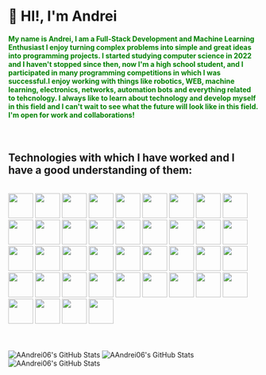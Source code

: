 <h1>👋 HI!, I'm Andrei </h1>
<h4 style="color:green">My name is Andrei, I am a Full-Stack Development and Machine Learning Enthusiast
I enjoy
turning complex problems into simple and great ideas into programming projects.
I started studying computer science in 2022 and I haven't stopped since then, now I'm a high school student,
and I participated in many programming competitions in which I was successful.I enjoy working with things like robotics, WEB, machine learning, electronics, networks, automation bots and everything related to tehcnology.
I always like to learn about technology and develop myself in this field and I can't wait to see what the future will look like in this field.<br>I'm open for work and collaborations!</h4>
<br>
<ul>
</ul>
<h2>Technologies with which I have worked and I have a good understanding of them:</h2>
<br>
<div>
	<a href = "https://cplusplus.com/" target="_blank"> <img height='50' src="https://cdn.jsdelivr.net/gh/devicons/devicon@latest/icons/c/c-original.svg" /></a>
	<a href = "https://cplusplus.com/" target="_blank"> <img height='50' src="https://cdn.jsdelivr.net/gh/devicons/devicon@latest/icons/cplusplus/cplusplus-original.svg" /></a>
	<a href = "https://www.python.org/" target="_blank"> <img height='50' src="https://cdn.jsdelivr.net/gh/devicons/devicon@latest/icons/python/python-original.svg" /></a>
	<a href = "https://www.javascript.com/" target="_blank"> <img height='50' src="https://cdn.jsdelivr.net/gh/devicons/devicon@latest/icons/javascript/javascript-plain.svg" /></a>
	<a href = "https://html.com/" target="_blank"> <img height='50' src="https://cdn.jsdelivr.net/gh/devicons/devicon@latest/icons/html5/html5-plain-wordmark.svg" /></a>
	<a href = "https://en.wikipedia.org/wiki/CSS" target="_blank"> <img height='50' src="https://cdn.jsdelivr.net/gh/devicons/devicon@latest/icons/css3/css3-plain-wordmark.svg" /></a>
	<a href = "https://www.djangoproject.com/" target="_blank"> <img height='50' src="https://cdn.jsdelivr.net/gh/devicons/devicon@latest/icons/django/django-plain.svg" /></a>
	<a href = "https://www.django-rest-framework.org/" target="_blank"> <img height='50' src="https://cdn.jsdelivr.net/gh/devicons/devicon@latest/icons/djangorest/djangorest-line.svg" /></a>
	<a href = "https://redis.io/" target="_blank"> <img height='50' src="https://cdn.jsdelivr.net/gh/devicons/devicon@latest/icons/redis/redis-original-wordmark.svg" /></a>
	<a href = "https://www.rabbitmq.com/" target="_blank"> <img height='50' src="https://cdn.jsdelivr.net/gh/devicons/devicon@latest/icons/rabbitmq/rabbitmq-original.svg" /></a>
	<a href = "https://firebase.google.com/" target="_blank"> <img height='50' src="https://cdn.jsdelivr.net/gh/devicons/devicon@latest/icons/firebase/firebase-original.svg" /></a>
	<a href = "https://www.docker.com/" target="_blank"> <img height='50' src="https://cdn.jsdelivr.net/gh/devicons/devicon@latest/icons/docker/docker-original.svg" /></a>
	<a href = "https://www.postgresql.org/" target="_blank"> <img height='50' src="https://cdn.jsdelivr.net/gh/devicons/devicon@latest/icons/postgresql/postgresql-original-wordmark.svg" /></a>
	<a href = "https://www.mongodb.com/" target="_blank"> <img height='50' src="https://cdn.jsdelivr.net/gh/devicons/devicon@latest/icons/mongodb/mongodb-original-wordmark.svg" /></a>
	<a href = "https://jquery.com/" target="_blank"> <img height='50' src="https://cdn.jsdelivr.net/gh/devicons/devicon@latest/icons/jquery/jquery-original-wordmark.svg" /></a>
	<a href = "https://www.selenium.dev/" target="_blank"> <img height='50' src="https://cdn.jsdelivr.net/gh/devicons/devicon@latest/icons/selenium/selenium-original.svg" /></a>
	<a href = "https://numpy.org/" target="_blank"> <img height='50' src="https://cdn.jsdelivr.net/gh/devicons/devicon@latest/icons/numpy/numpy-original.svg" /></a>
	<a href = "https://matplotlib.org/" target="_blank"> <img height='50' src="https://cdn.jsdelivr.net/gh/devicons/devicon@latest/icons/matplotlib/matplotlib-original.svg" /></a>
	<a href = "https://pandas.pydata.org/" target="_blank"> <img height='50' src="https://cdn.jsdelivr.net/gh/devicons/devicon@latest/icons/pandas/pandas-original-wordmark.svg" /></a>
	<a href = "https://scikit-learn.org/stable/" target="_blank"> <img height='50' src="https://cdn.jsdelivr.net/gh/devicons/devicon@latest/icons/scikitlearn/scikitlearn-original.svg" /></a>
	<a href = "https://opencv.org/" target="_blank"> <img height='50' src="https://cdn.jsdelivr.net/gh/devicons/devicon@latest/icons/opencv/opencv-original-wordmark.svg" /></a>
	<a href = "https://www.algolia.com/" target="_blank"> <img height='50' src="https://cdn.jsdelivr.net/gh/devicons/devicon@latest/icons/algolia/algolia-original.svg" /></a>
 	<a href = "https://docs.celeryq.dev/en/stable/" target="_blank"> <img height='50' src="https://apps.odoo.com/web/image/loempia.module/66946/icon_image?unique=fa41267" /></a>
	<a href = "https://ai.google.dev/edge/mediapipe/solutions/guide" target="_blank"> <img height='50' src="https://viz.mediapipe.dev/logo.png" /></a>
	<a href = "https://www.canva.com/" target="_blank"> <img height='50' src="https://cdn.jsdelivr.net/gh/devicons/devicon@latest/icons/canva/canva-original.svg" /></a>
	<a href = "https://git-scm.com/" target="_blank"> <img height='50' src="https://cdn.jsdelivr.net/gh/devicons/devicon@latest/icons/git/git-original.svg" /></a>
	<a href = "https://github.com/" target="_blank"> <img height='50' src="https://cdn.jsdelivr.net/gh/devicons/devicon@latest/icons/github/github-original-wordmark.svg" /></a>
	<a href = "https://jupyter.org/" target="_blank"> <img height='50' src="https://cdn.jsdelivr.net/gh/devicons/devicon@latest/icons/jupyter/jupyter-original-wordmark.svg" /></a>
	<a href = "https://www.linux.org/" target="_blank"> <img height='50' src="https://cdn.jsdelivr.net/gh/devicons/devicon@latest/icons/linux/linux-original.svg" /></a>
	<a href = "https://code.visualstudio.com/" target="_blank"> <img height='50' src="https://cdn.jsdelivr.net/gh/devicons/devicon@latest/icons/vscode/vscode-original.svg" /></a>
	<a href = "https://www.json.org/json-en.html" target="_blank"> <img height='50' src="https://cdn.jsdelivr.net/gh/devicons/devicon@latest/icons/json/json-original.svg" /></a>
 	<a href = "https://www.tensorflow.org/" target="_blank"> <img height='50' src="https://cdn.jsdelivr.net/gh/devicons/devicon@latest/icons/tensorflow/tensorflow-original.svg"/></a>
	<a href = "https://www.ultralytics.com/" target="_blank"> <img height='50' src="https://is1-ssl.mzstatic.com/image/thumb/Purple126/v4/bd/f9/fa/bdf9fac1-82c5-c920-e500-4a2f27321304/AppIcon-0-0-1x_U007epad-0-85-220.png/512x512bb.jpg"/></a>
	<a href = "https://www.php.net/" target="_blank"><img height='50' src="https://cdn.jsdelivr.net/gh/devicons/devicon@latest/icons/php/php-original.svg" /></a>
	<a href = "https://laravel.com/" target="_blank"><img height='50' src="https://cdn.jsdelivr.net/gh/devicons/devicon@latest/icons/laravel/laravel-original.svg" /></a>
	<a href = "https://react.dev/" target="_blank"><img height='50' src="https://cdn.jsdelivr.net/gh/devicons/devicon@latest/icons/react/react-original.svg" /></a>
	<a href = "https://www.mysql.com/" target="_blank"><img height='50' src="https://cdn.jsdelivr.net/gh/devicons/devicon@latest/icons/mysql/mysql-original-wordmark.svg" /></a>
	<a href = "https://pusher.com/" target="_blank"><img height='50' src="https://avatars.githubusercontent.com/u/739550?v=4" /></a>
	<a href = "https://www.arduino.cc/" target="_blank"><img height='50' src="https://cdn.jsdelivr.net/gh/devicons/devicon@latest/icons/arduino/arduino-original-wordmark.svg" /></a>
	<a href = "https://www.raspberrypi.com/" target="_blank"><img height='50' src="https://cdn.jsdelivr.net/gh/devicons/devicon@latest/icons/raspberrypi/raspberrypi-original.svg" /></a>
</div>
<br>
<br>
<br>
<img src="https://github-readme-stats.vercel.app/api?username=AAndrei06&theme=tokyonight&show_icons=true&hide_border=true&count_private=true" alt="AAndrei06's GitHub Stats" />
<img src="https://github-readme-streak-stats.herokuapp.com/?user=AAndrei06&theme=tokyonight&hide_border=true" alt="AAndrei06's GitHub Stats" />
<img src="https://github-readme-stats.vercel.app/api/top-langs/?username=AAndrei06&theme=tokyonight&show_icons=true&hide_border=true&layout=compact" alt="AAndrei06's GitHub Stats" />

